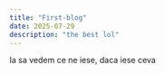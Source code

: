 ```yaml
---
title: "First-blog"
date: 2025-07-29
description: "the best lol"
---
```


Ia sa vedem ce ne iese, daca iese ceva
